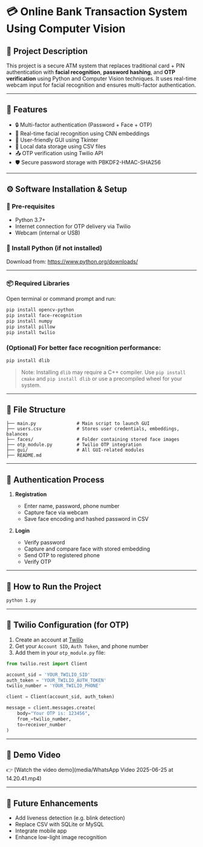 
# 💳 Online Bank Transaction System Using Computer Vision

## 📌 Project Description

This project is a secure ATM system that replaces traditional card + PIN authentication with **facial recognition**, **password hashing**, and **OTP verification** using Python and Computer Vision techniques. It uses real-time webcam input for facial recognition and ensures multi-factor authentication.

---

## 🧩 Features

- 🔒 Multi-factor authentication (Password + Face + OTP)
- 🧠 Real-time facial recognition using CNN embeddings
- 🧾 User-friendly GUI using Tkinter
- 📁 Local data storage using CSV files
- 📤 OTP verification using Twilio API
- 🛡️ Secure password storage with PBKDF2-HMAC-SHA256

---

## ⚙️ Software Installation & Setup

### 📌 Pre-requisites

- Python 3.7+
- Internet connection for OTP delivery via Twilio
- Webcam (internal or USB)

### 💾 Install Python (if not installed)
Download from: https://www.python.org/downloads/

---

### 📦 Required Libraries

Open terminal or command prompt and run:

```bash
pip install opencv-python
pip install face-recognition
pip install numpy
pip install pillow
pip install twilio
```

### (Optional) For better face recognition performance:
```bash
pip install dlib
```

> Note: Installing `dlib` may require a C++ compiler. Use `pip install cmake` and `pip install dlib` or use a precompiled wheel for your system.

---

## 📁 File Structure

```
├── main.py               # Main script to launch GUI
├── users.csv             # Stores user credentials, embeddings, balances
├── faces/                # Folder containing stored face images
├── otp_module.py         # Twilio OTP integration
├── gui/                  # All GUI-related modules
├── README.md
```

---

## 🔐 Authentication Process

1. **Registration**
   - Enter name, password, phone number
   - Capture face via webcam
   - Save face encoding and hashed password in CSV

2. **Login**
   - Verify password
   - Capture and compare face with stored embedding
   - Send OTP to registered phone
   - Verify OTP

---

## 🚀 How to Run the Project

```bash
python 1.py
```

---

## 🔑 Twilio Configuration (for OTP)

1. Create an account at [Twilio](https://www.twilio.com/)
2. Get your `Account SID`, `Auth Token`, and phone number
3. Add them in your `otp_module.py` file:

```python
from twilio.rest import Client

account_sid = 'YOUR_TWILIO_SID'
auth_token = 'YOUR_TWILIO_AUTH_TOKEN'
twilio_number = 'YOUR_TWILIO_PHONE'

client = Client(account_sid, auth_token)

message = client.messages.create(
    body="Your OTP is: 123456",
    from_=twilio_number,
    to=receiver_number
)
```

---
## 🎥 Demo Video

👉 [Watch the video demo](media/WhatsApp Video 2025-06-25 at 14.20.41.mp4)

---

## 🔮 Future Enhancements

- Add liveness detection (e.g. blink detection)
- Replace CSV with SQLite or MySQL
- Integrate mobile app
- Enhance low-light image recognition
